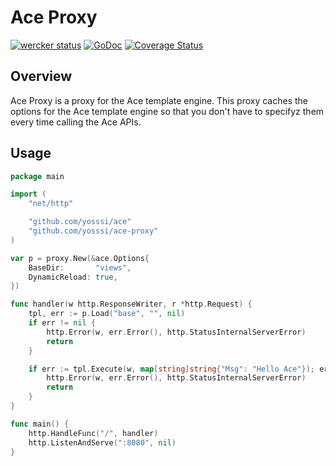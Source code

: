 # Ace Proxy

[![wercker status](https://app.wercker.com/status/013ef8bb0794bdc457c3f3f766677bff/m "wercker status")](https://app.wercker.com/project/bykey/013ef8bb0794bdc457c3f3f766677bff)
[![GoDoc](https://godoc.org/github.com/yosssi/ace-proxy?status.svg)](https://godoc.org/github.com/yosssi/ace-proxy)
[![Coverage Status](https://img.shields.io/coveralls/yosssi/ace-proxy.svg)](https://coveralls.io/r/yosssi/ace-proxy?branch=master)

## Overview

Ace Proxy is a proxy for the Ace template engine. This proxy caches the options for the Ace template engine so that you don't have to specifyz them every time calling the Ace APIs.

## Usage

```go
package main

import (
	"net/http"

	"github.com/yosssi/ace"
	"github.com/yosssi/ace-proxy"
)

var p = proxy.New(&ace.Options{
	BaseDir:       "views",
	DynamicReload: true,
})

func handler(w http.ResponseWriter, r *http.Request) {
	tpl, err := p.Load("base", "", nil)
	if err != nil {
		http.Error(w, err.Error(), http.StatusInternalServerError)
		return
	}

	if err := tpl.Execute(w, map[string]string{"Msg": "Hello Ace"}); err != nil {
		http.Error(w, err.Error(), http.StatusInternalServerError)
		return
	}
}

func main() {
	http.HandleFunc("/", handler)
	http.ListenAndServe(":8080", nil)
}
```
